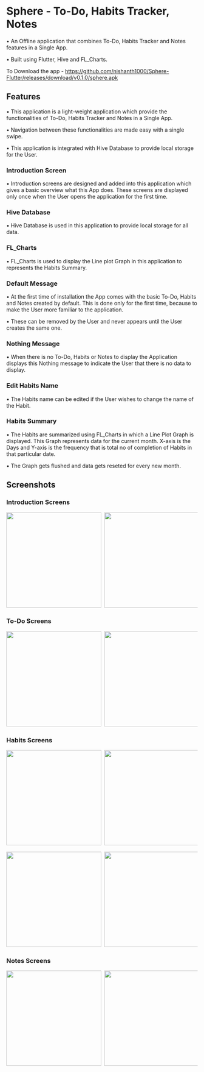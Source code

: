 # Sphere - To-Do, Habits Tracker, Notes

• An Offline application that combines To-Do, Habits Tracker and Notes features in a Single App.

• Built using Flutter, Hive and FL_Charts.

To Download the app - https://github.com/nishanth1000/Sphere-Flutter/releases/download/v0.1.0/sphere.apk

## Features

• This application is a light-weight application which provide the functionalities of To-Do, Habits Tracker and Notes in a Single App.

• Navigation between these functionalities are made easy with a single swipe.

• This application is integrated with Hive Database to provide local storage for the User.

### Introduction Screen
• Introduction screens are designed and added into this application which gives a basic overview what this App does. These screens are displayed only once when the User opens the application for the first time.

### Hive Database
• Hive Database is used in this application to provide local storage for all data.

### FL_Charts
• FL_Charts is used to display the Line plot Graph in this application to represents the Habits Summary.

### Default Message
• At the first time of installation the App comes with the basic To-Do, Habits and Notes created by default. This is done only for the first time, because to make the User more familiar to the application.

• These can be removed by the User and never appears until the User creates the same one.

### Nothing Message
• When there is no To-Do, Habits or Notes to display the Application displays this Nothing message to indicate the User that there is no data to display.

### Edit Habits Name
• The Habits name can be edited if the User wishes to change the name of the Habit.

### Habits Summary
• The Habits are summarized using FL_Charts in which a Line Plot Graph is displayed. This Graph represents data for the current month. X-axis is the Days and Y-axis is the frequency that is total no of completion of Habits in that particular date.

• The Graph gets flushed and data gets reseted for every new month.

## Screenshots

### Introduction Screens
<pre>
<img src="screenshots/intro/1.jpg" width="250"> <img src="screenshots/intro/2.jpg" width="250"> <img src="screenshots/intro/3.jpg" width="250"> <img src="screenshots/intro/4.jpg" width="250">
</pre>

### To-Do Screens
<pre>
<img src="screenshots/todo/1.jpg" width="250"> <img src="screenshots/todo/2.jpg" width="250"> <img src="screenshots/todo/3.jpg" width="250">
</pre>

### Habits Screens
<pre>
<img src="screenshots/habits/1.jpg" width="250"> <img src="screenshots/habits/2.jpg" width="250"> <img src="screenshots/habits/3.jpg" width="250"> <img src="screenshots/habits/4.jpg" width="250">
</pre>

<pre>
<img src="screenshots/habits/5.jpg" width="250"> <img src="screenshots/habits/6.jpg" width="250"> <img src="screenshots/habits/7.jpg" width="250"> <img src="screenshots/habits/8.jpg" width="250">
</pre>

### Notes Screens
<pre>
<img src="screenshots/notes/1.jpg" width="250"> <img src="screenshots/notes/2.jpg" width="250"> <img src="screenshots/notes/3.jpg" width="250">
</pre>
